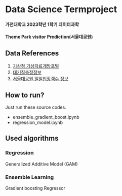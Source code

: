 # Data Science Termproject
#### 가천대학교 2023학년 1학기 데이터과학 
#### Theme Park visitor Prediction(서울대공원)

## Data References
1. [기상청 기상자료개방포털](https://data.kma.go.kr/data/rmt/rmtList.do?code=420&pgmNo=572)
2. [대기질측정정보](https://data.gg.go.kr/portal/data/service/selectServicePage.do?page=1&rows=10&sortColumn=&sortDirection=&infId=GE0DUHTX3VX0GL4R0LUS26448884&infSeq=1&order=)
3. [서울대공원 일일입장객수 정보](http://data.seoul.go.kr/dataList/OA-15386/F/1/datasetView.do)

## How to run?
Just run these source codes.
* ensemble_gradient_boost.ipynb
* regression_model.ipynb

## Used algorithms

### Regression
Generalized Additive Model (GAM)
### Ensemble Learning
Gradient boosting Regressor


